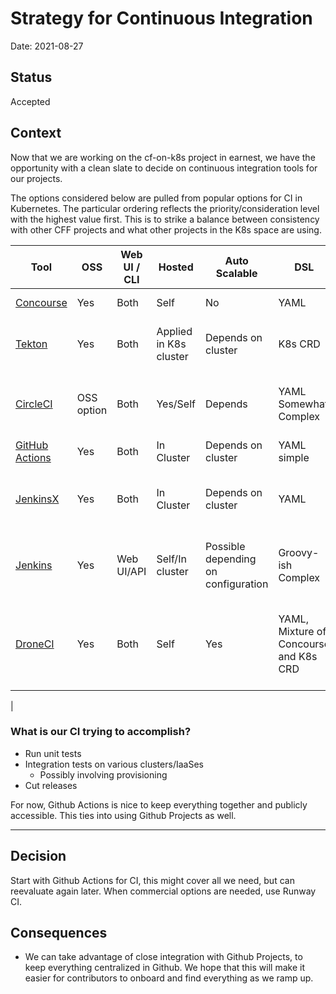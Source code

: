 # Strategy for Continuous Integration

Date: 2021-08-27

## Status

Accepted

## Context
Now that we are working on the cf-on-k8s project in earnest, we have the opportunity with a clean slate to decide on continuous integration tools for our projects.

The options considered below are pulled from popular options for CI in Kubernetes. The particular ordering reflects the priority/consideration level with the highest value first. This is to strike a balance between consistency with other CFF projects and what other projects in the K8s space are using.

| Tool  | OSS  | Web UI / CLI | Hosted | Auto Scalable  |  DSL |  Dependencies / Incorporates |  Users |  Other |
| ------------ | ------------ | ------------ | ------------ | ------------ | ------------ | ------------ | ------------ | ------------ |
|  [Concourse](concourse-ci.org "Concourse") | Yes  | Both  | Self  | No  | YAML  |   | CFF Community  |   |
|  [Tekton](tekton.dev "Tekton") | Yes  | Both  | Applied in K8s cluster  | Depends on cluster  | K8s CRD  |   | K8s community MAPBU teams  |  “Batteries included” in Kontinue |
|  [CircleCI](circleci.com "CircleCI") | OSS option  | Both  | Yes/Self  | Depends  | YAML Somewhat Complex  |   | JS projects Azure container Service Engine  |   |
|  [GitHub Actions](https://github.com/features/actions "GitHub Actions") |  Yes | Both  | In Cluster  | Depends on cluster  | YAML simple  | Github  | Kubebuilder SAP  | Integrated in the repo  |
|  [JenkinsX](https://jenkins-x.io/ "JenkinsX") | Yes  | Both  | In Cluster  | Depends on cluster  | YAML  | | Terraform, Helm, Kustomize, GitOps, Tekton  |   |
|  [Jenkins](https://www.jenkins.io/ "Jenkins") | Yes  | Web UI/API  | Self/In cluster  | Possible depending on configuration  | Groovy-ish Complex  | Java  | Ubiquitous  |  Requires lots of configuration and management |
| [DroneCI](drone.io "DroneCI")  |  Yes | Both  | Self  | Yes  | YAML, Mixture of Concourse and K8s CRD  |   |   | 1st class support for various use cases: docker, K8s, local, etc, Extensible
  |

### What is our CI trying to accomplish?
* Run unit tests
* Integration tests on various clusters/IaaSes
  * Possibly involving provisioning
* Cut releases

For now, Github Actions is nice to keep everything together and publicly accessible. This ties into using Github Projects as well.

---

## Decision
Start with Github Actions for CI, this might cover all we need, but can reevaluate again later. When commercial options are needed, use Runway CI.


## Consequences
* We can take advantage of close integration with Github Projects, to keep everything centralized in Github. We hope that this will make it easier for contributors to onboard and find everything as we ramp up.
